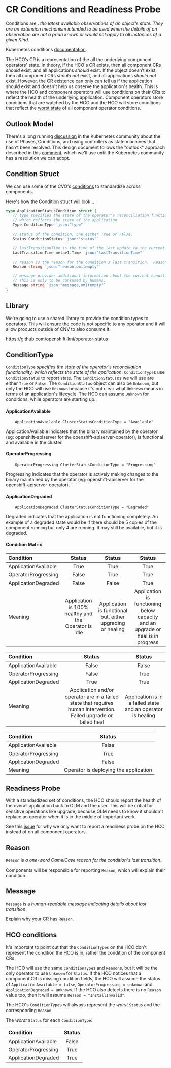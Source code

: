 # CR Conditions and Readiness Probe
Conditions are..
	   _the latest available observations of an object's state. They are
	   an extension mechanism intended to be used when the details of an
	   observation are not a priori known or would not apply to all
	   instances of a given Kind._

Kubernetes conditions [documentation](https://github.com/kubernetes/community/blob/master/contributors/devel/sig-architecture/api-conventions.md#spec-and-status).

The HCO’s CR is a representation of the all the underlying component operators'
state.  In theory, if the HCO's CR exists, then all component CRs _should_
exist, and all applications _should_ exist.  If the object doesn’t exist, then
all component CRs _should not_ exist, and all applications _should not_ exist.
However, the CR existence can only can tell us if the application should exist and
doesn't help us observe the application's health. This is where the HCO and
component operators will use conditions on their CRs to reflect the health of
the underlying application.  Component operators store conditions that are
watched by the HCO and the HCO will store conditions that reflect the
[worst state](https://github.com/kubevirt/hyperconverged-cluster-operator/blob/master/docs/conditions.md#hco-conditions) of all component operator conditions.

## Outlook Model
There's a long running [discussion](https://github.com/kubernetes/kubernetes/issues/7856) in the Kubernetes
community about the use of Phases, Conditions, and using controllers as
state machines that hasn't been resolved.  This design document follows the
"outlook" approach described in this [comment](https://github.com/kubernetes/kubernetes/issues/7856#issuecomment-99667941), which
we'll use until the Kubernetes community has a resolution we can adopt.

## Condition Struct
We can use some of the CVO's [conditions](https://github.com/openshift/api/blob/b1bcdbc/config/v1/types_cluster_operator.go#L123-L134) to standardize across components.

Here's how the Condition struct will look...

```go
type ApplicationStatusCondition struct {
   // type specifies the state of the operator's reconciliation functionality,
   // which reflects the state of the application
   Type ConditionType `json:"type"`

   // status of the condition, one either True or False.
   Status ConditionStatus `json:"status"`

   // lastTransitionTime is the time of the last update to the current status object.
   LastTransitionTime metav1.Time `json:"lastTransitionTime"`

   // reason is the reason for the condition's last transition.  Reasons are CamelCase
   Reason string `json:"reason,omitempty"`

   // message provides additional information about the current condition.
   // This is only to be consumed by humans.
   Message string `json:"message,omitempty"`
}
```

## Library
We're going to use a shared library to provide the condition types to operators.
This will ensure the code is not specific to any operator and it will allow
products outside of CNV to also consume it.

https://github.com/openshift-kni/operator-status

## ConditionType
`ConditionType` _specifies the state of the operator's reconciliation functionality,
which reflects the state of the application_. `ConditionType`s use `ConditionStatus`
to report state.  The `ConditionStatus`es we will use are either `True` or `False`.
The `ConditionStatus` object can also be `Unknown`, but only the HCO will use
`Unknown` because it's not clear what `Unknown` means in terms of an application's
lifecycle.  The HCO can assume `Unknown` for conditions, while operators are starting up.

#### ApplicationAvailable
```
	ApplicationAvailable ClusterStatusConditionType = "Available"
```
ApplicationAvailable indicates that the binary maintained by the operator
(eg: openshift-apiserver for the openshift-apiserver-operator), is functional
and available in the cluster.

#### OperatorProgressing
```
	OperatorProgressing ClusterStatusConditionType = "Progressing"
```
Progressing indicates that the operator is actively making changes to the binary
maintained by the operator (eg: openshift-apiserver for the
openshift-apiserver-operator).

#### ApplicationDegraded
```
	ApplicationDegraded ClusterStatusConditionType = "Degraded"
```
Degraded indicates that the application is not functioning completely.
An example of a degraded state would be if there should be 5 copies of the
component running but only 4 are running. It may still be available, but it is
degraded.

#### Condition Matrix

| Condition        | Status           | Status  | Status  |
| :------------- |:-------------:|:-----:|:-----:|
| ApplicationAvailable | True | True | True |
| OperatorProgressing | False | True | True |
| ApplicationDegraded | False | False | True |
| Meaning | Application is 100% healthy and the Operator is idle | Application is functional but, either upgrading or healing | Application is functioning below capacity and an upgrade or heal is in progress |

| Condition        | Status           | Status  |
| :------------- |:-------------:|:-----:|
| ApplicationAvailable | False | False |
| OperatorProgressing | False | True |
| ApplicationDegraded | True | True |
| Meaning | Application and/or operator are in a failed state that requires human intervention.  Failed upgrade or failed heal | Application is in a failed state and an operator is healing |

| Condition        | Status           |
| :------------- |:-------------:|
| ApplicationAvailable | False |
| OperatorProgressing | True |
| ApplicationDegraded | False |
| Meaning | Operator is deploying the application |

## Readiness Probe
With a standardized set of conditions, the HCO should report the health of the
overall application back to OLM and the user.  This will be critial for sensitive
operations like upgrade, because OLM needs to know it shouldn't replace an
operator when it is in the middle of important work.

See this [issue](https://github.com/operator-framework/operator-lifecycle-manager/issues/922) for why we only want to report a readiness probe on the HCO
instead of on all component operators.

## Reason
`Reason` is _a one-word CamelCase reason for the condition's last transition_.

Components will be responsible for reporting `Reason`, which will explain their
condition.

## Message
`Message` is a _human-readable message indicating details about last transition_.

Explain why your CR has `Reason`.

## HCO conditions
It's important to point out that the `ConditionTypes` on the HCO don't represent
the condition the HCO is in, rather the condition of the component CRs.

The HCO will use the same `ConditionType`s and `Reason`s, but it will be the
only operator to use `Unknown` for `Status`.  If the HCO notices that a component
CR is missing condition fields, the HCO will assume the status of
`ApplicationAvailable = false`, `OperatorProgressing = unknown` and
`ApplicationDegraded = unknown`.  If the HCO also detects there is no `Reason` value
too, then it will assume `Reason = "InstallInvalid"`.

The HCO's `ConditionType`s will always represent the _worst_ `Status` and the
corresponding `Reason`.

The _worst_ `Status` for each `ConditionType`:

| Condition   | Status  |
| :------------- |:-------------:|
| ApplicationAvailable | False |
| OperatorProgressing | True |
| ApplicationDegraded | True |
